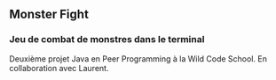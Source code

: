 ## Monster Fight

### Jeu de combat de monstres dans le terminal


Deuxième projet Java en Peer Programming à la Wild Code School. En collaboration avec Laurent.
